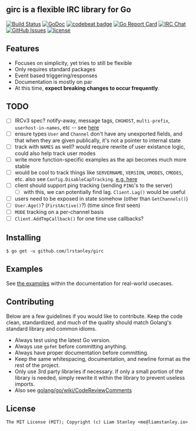 ## girc is a flexible IRC library for Go

[![Build Status](https://travis-ci.org/lrstanley/girc.svg?branch=master)](https://travis-ci.org/lrstanley/girc)
[![GoDoc](https://godoc.org/github.com/lrstanley/girc?status.png)](https://godoc.org/github.com/lrstanley/girc)
[![codebeat badge](https://codebeat.co/badges/9f69c452-abc4-4dd3-9e9c-8536ad0a7b18)](https://codebeat.co/projects/github-com-lrstanley-girc)
[![Go Report Card](https://goreportcard.com/badge/github.com/lrstanley/girc)](https://goreportcard.com/report/github.com/lrstanley/girc)
[![IRC Chat](https://img.shields.io/badge/ByteIRC-%23L-blue.svg)](http://byteirc.org/channel/L)
[![GitHub Issues](https://img.shields.io/github/issues/lrstanley/girc.svg)](https://github.com/lrstanley/girc/issues)
[![license](https://img.shields.io/github/license/lrstanley/girc.svg)](https://raw.githubusercontent.com/lrstanley/girc/master/LICENSE)

## Features

- Focuses on simplicity, yet tries to still be flexible
- Only requires standard packages
- Event based triggering/responses
- Documentation is mostly on par
- At this time, **expect breaking changes to occur frequently**.

## TODO

- [ ] IRCv3 spec? notify-away, message tags, `CHGHOST`, `multi-prefix`, `userhost-in-names`, etc -- see [here](http://ircv3.net)
- [ ] ensure types `User` and `Channel` don't have any unexported fields, and that when they are given publically, it's not a pointer to internal state
- [ ] track with `NAMES` as well? would require rewrite of user existance logic, could also help track user modes
- [ ] write more function-specific examples as the api becomes much more stable
- [ ] would be cool to track things like `SERVERNAME`, `VERSION`, `UMODES`, `CMODES`, etc. also see `Config.DisableCapTracking`. [e.g. here](https://github.com/lrstanley/Code/blob/master/core/triggers.py#L40-L67)
- [ ] client should support ping tracking (sending `PING`'s to the server)
  - [ ] with this, we can potentially find lag. `Client.Lag()` would be useful
- [ ] users need to be exposed in state somehow (other than `GetChannels()`)
- [ ] `User.Age()`? (`FirstActive()`?) (time since first seen)
- [ ] `MODE` tracking on a per-channel basis
- [ ] `Client.AddTmpCallback()` for one time use callbacks?

## Installing

    $ go get -u github.com/lrstanley/girc

## Examples

See [the examples](https://godoc.org/github.com/lrstanley/girc#example-package) within the documentation for real-world usecases.

## Contributing

Below are a few guidelines if you would like to contribute. Keep the code clean, standardized, and much of the quality should match Golang's standard library and common idioms.

   * Always test using the latest Go version.
   * Always use `gofmt` before committing anything.
   * Always have proper documentation before committing.
   * Keep the same whitespacing, documentation, and newline format as the rest of the project.
   * Only use 3rd party libraries if necessary. If only a small portion of the library is needed, simply rewrite it within the library to prevent useless imports.
   * Also see [golang/go/wiki/CodeReviewComments](https://github.com/golang/go/wiki/CodeReviewComments)

## License

```
The MIT License (MIT); Copyright (c) Liam Stanley <me@liamstanley.io>
```
